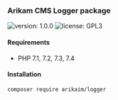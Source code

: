 ### Arikam CMS Logger package
![version: 1.0.0](https://img.shields.io/github/release/arikaim/logger.svg)
![license: GPL3](https://img.shields.io/badge/License-GPLv3-blue.svg)
   


#### Requirements 
  * PHP 7.1, 7.2, 7.3, 7.4



#### Installation

```sh
composer require arikaim/logger
```
